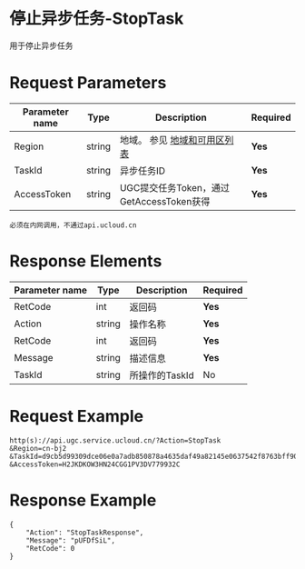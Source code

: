 # 停止异步任务-StopTask

用于停止异步任务

# Request Parameters
|Parameter name|Type|Description|Required|
|---|---|---|---|
|Region|string|地域。 参见 [地域和可用区列表](api/summary/regionlist)|**Yes**|
|TaskId|string|异步任务ID|**Yes**|
|AccessToken|string|UGC提交任务Token，通过GetAccessToken获得|**Yes**|

```
必须在内网调用，不通过api.ucloud.cn
```

# Response Elements
|Parameter name|Type|Description|Required|
|---|---|---|---|
|RetCode|int|返回码|**Yes**|
|Action|string|操作名称|**Yes**|
|RetCode|int|返回码|**Yes**|
|Message|string|描述信息|**Yes**|
|TaskId|string|所操作的TaskId|No|

# Request Example
```
http(s)://api.ugc.service.ucloud.cn/?Action=StopTask
&Region=cn-bj2
&TaskId=d9cb5d99309dce06e0a7adb850878a4635daf49a82145e0637542f8763bff90e
&AccessToken=H2JKDKOW3HN24CGG1PV3DV779932C
```

# Response Example
```
{
    "Action": "StopTaskResponse", 
    "Message": "pUFDfSiL", 
    "RetCode": 0
}
```

